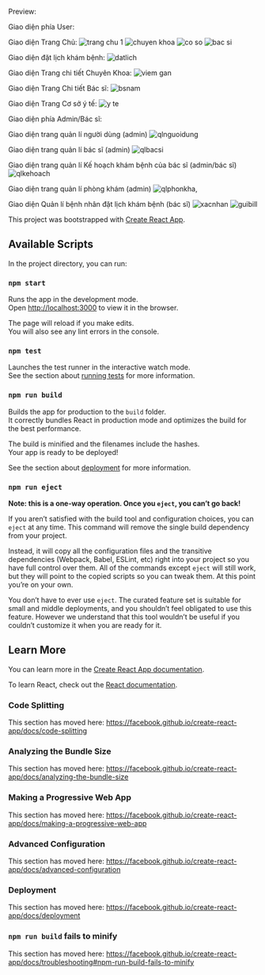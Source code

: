 Preview:

Giao diện phía User:

Giao diện Trang Chủ:
![trang chu 1](https://github.com/user-attachments/assets/433ad83e-d85d-4424-9628-2a9958c04a7b)
![chuyen khoa](https://github.com/user-attachments/assets/f79cd48f-2ebc-4932-9791-b684bf6ae2a2)
![co so](https://github.com/user-attachments/assets/cf943024-486b-47df-95da-328c88f1c5e4)
![bac si](https://github.com/user-attachments/assets/bd5faea1-53c6-4081-a0f2-ab5fd3317d12)

Giao diện đặt lịch khám bệnh:
![datlich](https://github.com/user-attachments/assets/a4f6b97c-90f6-48a7-94e4-c5c642f1e3b2)


Giao diện Trang chi tiết Chuyên Khoa: 
![viem gan](https://github.com/user-attachments/assets/7179d629-db63-4973-9dc8-2ae9387000f0)

Giao diện Trang Chi tiết Bác sĩ:
![bsnam](https://github.com/user-attachments/assets/6cc9cc2d-aabd-4e91-825d-ec73a159ad96)

Giao diện Trang Cơ sở ý tế: 
![y te](https://github.com/user-attachments/assets/20397674-f1e7-444e-a5d3-03589b04a987)


Giao diện phía Admin/Bác sĩ:

Giao diện trang quản lí người dùng (admin)
![qlnguoidung](https://github.com/user-attachments/assets/1c224a08-85ac-469b-aae0-b6147770c5e8)

Giao diện trang quản lí bác sĩ (admin)
![qlbacsi](https://github.com/user-attachments/assets/c2e8d591-a9cc-4918-854a-493b248cb7c8)

Giao diện trang quản lí Kế hoạch khám bệnh của bác sĩ (admin/bác sĩ)
![qlkehoach](https://github.com/user-attachments/assets/3f45adba-8102-4e89-81df-0a038d3ee432)

Giao diện trang quản lí phòng khám (admin)
![qlphonkha,](https://github.com/user-attachments/assets/633650f7-8b38-40d6-9fbf-ba8f0c60214c)

Giao diện Quản lí bệnh nhân đặt lịch khám bệnh (bác sĩ)
![xacnhan](https://github.com/user-attachments/assets/ecb2e31c-546b-4a9c-9abb-f1ac18907654)
![guibill](https://github.com/user-attachments/assets/8fb38b9d-56a0-4988-aa4a-b54280d3db40)


























This project was bootstrapped with [Create React App](https://github.com/facebook/create-react-app).

## Available Scripts

In the project directory, you can run:

### `npm start`

Runs the app in the development mode.<br>
Open [http://localhost:3000](http://localhost:3000) to view it in the browser.

The page will reload if you make edits.<br>
You will also see any lint errors in the console.

### `npm test`

Launches the test runner in the interactive watch mode.<br>
See the section about [running tests](https://facebook.github.io/create-react-app/docs/running-tests) for more information.

### `npm run build`

Builds the app for production to the `build` folder.<br>
It correctly bundles React in production mode and optimizes the build for the best performance.

The build is minified and the filenames include the hashes.<br>
Your app is ready to be deployed!

See the section about [deployment](https://facebook.github.io/create-react-app/docs/deployment) for more information.

### `npm run eject`

**Note: this is a one-way operation. Once you `eject`, you can’t go back!**

If you aren’t satisfied with the build tool and configuration choices, you can `eject` at any time. This command will remove the single build dependency from your project.

Instead, it will copy all the configuration files and the transitive dependencies (Webpack, Babel, ESLint, etc) right into your project so you have full control over them. All of the commands except `eject` will still work, but they will point to the copied scripts so you can tweak them. At this point you’re on your own.

You don’t have to ever use `eject`. The curated feature set is suitable for small and middle deployments, and you shouldn’t feel obligated to use this feature. However we understand that this tool wouldn’t be useful if you couldn’t customize it when you are ready for it.

## Learn More

You can learn more in the [Create React App documentation](https://facebook.github.io/create-react-app/docs/getting-started).

To learn React, check out the [React documentation](https://reactjs.org/).

### Code Splitting

This section has moved here: https://facebook.github.io/create-react-app/docs/code-splitting

### Analyzing the Bundle Size

This section has moved here: https://facebook.github.io/create-react-app/docs/analyzing-the-bundle-size

### Making a Progressive Web App

This section has moved here: https://facebook.github.io/create-react-app/docs/making-a-progressive-web-app

### Advanced Configuration

This section has moved here: https://facebook.github.io/create-react-app/docs/advanced-configuration

### Deployment

This section has moved here: https://facebook.github.io/create-react-app/docs/deployment

### `npm run build` fails to minify

This section has moved here: https://facebook.github.io/create-react-app/docs/troubleshooting#npm-run-build-fails-to-minify
